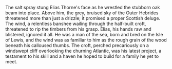 The salt spray stung Elias Thorne's face as he wrestled the stubborn oak beam into place.  Above him, the grey, bruised sky of the Outer Hebrides threatened more than just a drizzle; it promised a proper Scottish deluge.  The wind, a relentless banshee wailing through the half-built croft, threatened to rip the timbers from his grasp.  Elias, his hands raw and blistered, ignored it all. He was a man of the sea, born and bred on the Isle of Lewis, and the wind was as familiar to him as the rough grain of the wood beneath his calloused thumbs.  The croft, perched precariously on a windswept cliff overlooking the churning Atlantic, was his latest project, a testament to his skill and a haven he hoped to build for a family he yet to meet.
